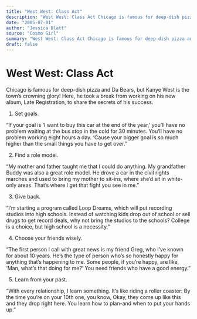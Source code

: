 ```yaml
---
title: "West West: Class Act"
description: "West West: Class Act Chicago is famous for deep-dish pizza and Da Bears, but Kanye West is the town’s crowning glory! Here, he took a break from working on his new album, Late Registration, to share t..."
date: "2005-07-01"
author: "Jessica Blatt"
source: "Cosmo Girl"
summary: "West West: Class Act Chicago is famous for deep-dish pizza and Da Bears, but Kanye West is the town’s crowning glory! Here, he took a break from working on his new album, Late Registration, to share the secrets of his success. 1. Set goals. If your goal is ‘I want to buy this car at the end of the year,’ you’ll have no problem waiting at the bus stop in the cold for 30 minutes. 2. Find a role model. “My grandfather Buddy"
draft: false
---
```


# West West: Class Act

Chicago is famous for deep-dish pizza and Da Bears, but Kanye West is the town’s crowning glory! Here, he took a break from working on his new album, Late Registration, to share the secrets of his success.

1. Set goals. 

“If your goal is ‘I want to buy this car at the end of the year,’ you’ll have no problem waiting at the bus stop in the cold for 30 minutes. You’ll have no problem working eight hours a day. ‘Cause your bigger goal is so much higher than the small things you have to get over.”

2. Find a role model.

“My mother and father taught me that I could do anything. My grandfather Buddy was also a great role model. He drove a car in the civil rights marches and used to bring my mother to sit-ins, where she’d sit in white-only areas. That’s where I get that fight you see in me.”

3. Give back.

“I’m starting a program called Loop Dreams, which will put recording studios into high schools. Instead of watching kids drop out of school or sell drugs to get record deals, why not bring the studios to the schools? College is a choice, but high school is a necessity.”

4. Choose your friends wisely.

“The first person I call with great news is my friend Greg, who I’ve known for about 10 years. He’s the type of person who’s so honestly happy for anything that’s happening to me. Some people, if you’re happy, are like, ‘Man, what’s that doing for me?’ You need friends who have a good energy.”

5. Learn from your past.

“With every relationship, I learn something. It’s like riding a roller coaster: By the time you’re on your 10th one, you know, Okay, they come up like this and they drop right here. You learn how to plan-and when to put your hands up.”
